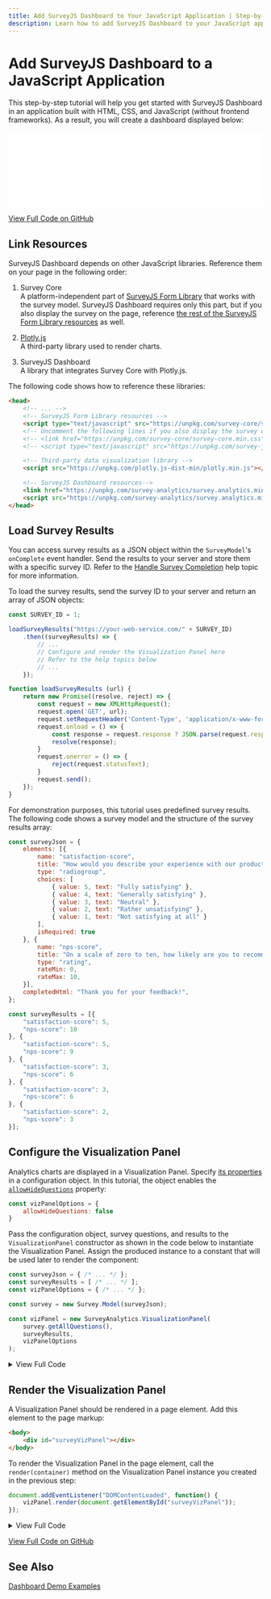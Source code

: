 ```yaml
---
title: Add SurveyJS Dashboard to Your JavaScript Application | Step-by-Step Tutorial
description: Learn how to add SurveyJS Dashboard to your JavaScript application with this comprehensive step-by-step tutorial. Enhance your self-hosted surveying tool with powerful survey analytics capabilities.
---
```


# Add SurveyJS Dashboard to a JavaScript Application

This step-by-step tutorial will help you get started with SurveyJS Dashboard in an application built with HTML, CSS, and JavaScript (without frontend frameworks). As a result, you will create a dashboard displayed below:

<iframe src="/proxy/github/code-examples/get-started-analytics/html-css-js/index.html"
    style="width:100%; border:0; border-radius: 4px; overflow:hidden;"
></iframe>

[View Full Code on GitHub](https://github.com/surveyjs/code-examples/tree/main/get-started-analytics/html-css-js (linkStyle))

## Link Resources

SurveyJS Dashboard depends on other JavaScript libraries. Reference them on your page in the following order:

1. Survey Core       
A platform-independent part of [SurveyJS Form Library](https://surveyjs.io/form-library/documentation/overview) that works with the survey model. SurveyJS Dashboard requires only this part, but if you also display the survey on the page, reference [the rest of the SurveyJS Form Library resources](/form-library/documentation/get-started-html-css-javascript#link-surveyjs-resources) as well.

1. <a href="https://github.com/plotly/plotly.js#readme" target="_blank">Plotly.js</a>       
A third-party library used to render charts.

1. SurveyJS Dashboard      
A library that integrates Survey Core with Plotly.js.

The following code shows how to reference these libraries:

```html
<head>
    <!-- ... -->
    <!-- SurveyJS Form Library resources -->
    <script type="text/javascript" src="https://unpkg.com/survey-core/survey.core.min.js"></script>
    <!-- Uncomment the following lines if you also display the survey on the page -->
    <!-- <link href="https://unpkg.com/survey-core/survey-core.min.css" type="text/css" rel="stylesheet"> -->
    <!-- <script type="text/javascript" src="https://unpkg.com/survey-js-ui/survey-js-ui.min.js"></script> -->

    <!-- Third-party data visualization library -->
    <script src="https://unpkg.com/plotly.js-dist-min/plotly.min.js"></script>

    <!-- SurveyJS Dashboard resources-->
    <link href="https://unpkg.com/survey-analytics/survey.analytics.min.css" rel="stylesheet">
    <script src="https://unpkg.com/survey-analytics/survey.analytics.min.js"></script>
</head>
```

## Load Survey Results

You can access survey results as a JSON object within the `SurveyModel`'s `onComplete` event handler. Send the results to your server and store them with a specific survey ID. Refer to the [Handle Survey Completion](/form-library/documentation/get-started-html-css-javascript#handle-survey-completion) help topic for more information.  

To load the survey results, send the survey ID to your server and return an array of JSON objects:

```js
const SURVEY_ID = 1;

loadSurveyResults("https://your-web-service.com/" + SURVEY_ID)
    .then((surveyResults) => {
        // ...
        // Configure and render the Visualization Panel here
        // Refer to the help topics below
        // ...
    });

function loadSurveyResults (url) {
    return new Promise((resolve, reject) => {
        const request = new XMLHttpRequest();
        request.open('GET', url);
        request.setRequestHeader('Content-Type', 'application/x-www-form-urlencoded');
        request.onload = () => {
            const response = request.response ? JSON.parse(request.response) : [];
            resolve(response);
        }
        request.onerror = () => {
            reject(request.statusText);
        }
        request.send();
    });
}
```

For demonstration purposes, this tutorial uses predefined survey results. The following code shows a survey model and the structure of the survey results array:

```js
const surveyJson = {
    elements: [{
        name: "satisfaction-score",
        title: "How would you describe your experience with our product?",
        type: "radiogroup",
        choices: [
            { value: 5, text: "Fully satisfying" },
            { value: 4, text: "Generally satisfying" },
            { value: 3, text: "Neutral" },
            { value: 2, text: "Rather unsatisfying" },
            { value: 1, text: "Not satisfying at all" }
        ],
        isRequired: true
    }, {
        name: "nps-score",
        title: "On a scale of zero to ten, how likely are you to recommend our product to a friend or colleague?",
        type: "rating",
        rateMin: 0,
        rateMax: 10,
    }],
    completedHtml: "Thank you for your feedback!",
};

const surveyResults = [{
    "satisfaction-score": 5,
    "nps-score": 10
}, {
    "satisfaction-score": 5,
    "nps-score": 9
}, {
    "satisfaction-score": 3,
    "nps-score": 6
}, {
    "satisfaction-score": 3,
    "nps-score": 6
}, {
    "satisfaction-score": 2,
    "nps-score": 3
}];
```

## Configure the Visualization Panel

Analytics charts are displayed in a Visualization Panel. Specify [its properties](/Documentation/Analytics?id=ivisualizationpaneloptions) in a configuration object. In this tutorial, the object enables the [`allowHideQuestions`](/Documentation/Analytics?id=ivisualizationpaneloptions#allowHideQuestions) property:

```js
const vizPanelOptions = {
    allowHideQuestions: false
}
```

Pass the configuration object, survey questions, and results to the `VisualizationPanel` constructor as shown in the code below to instantiate the Visualization Panel. Assign the produced instance to a constant that will be used later to render the component:

```js
const surveyJson = { /* ... */ };
const surveyResults = [ /* ... */ ];
const vizPanelOptions = { /* ... */ };

const survey = new Survey.Model(surveyJson);

const vizPanel = new SurveyAnalytics.VisualizationPanel(
    survey.getAllQuestions(),
    surveyResults,
    vizPanelOptions
);
```

<details>
    <summary>View Full Code</summary>

```html
<!DOCTYPE html>
<html>
<head>
    <title>SurveyJS Dashboard</title>
    <meta charset="utf-8">
    <script type="text/javascript" src="https://unpkg.com/survey-core/survey.core.min.js"></script>
    <!-- Uncomment the following lines if you also display the survey on the page -->
    <!-- <link href="https://unpkg.com/survey-core/survey-core.min.css" type="text/css" rel="stylesheet"> -->
    <!-- <script type="text/javascript" src="https://unpkg.com/survey-js-ui/survey-js-ui.min.js"></script> -->

    <script src="https://unpkg.com/plotly.js-dist-min/plotly.min.js"></script>

    <link href="https://unpkg.com/survey-analytics/survey.analytics.min.css" rel="stylesheet">
    <script src="https://unpkg.com/survey-analytics/survey.analytics.min.js"></script>

    <script type="text/javascript" src="index.js"></script>
</head>
<body>

</body>
</html>
```

```js
const surveyJson = {
    elements: [{
        name: "satisfaction-score",
        title: "How would you describe your experience with our product?",
        type: "radiogroup",
        choices: [
            { value: 5, text: "Fully satisfying" },
            { value: 4, text: "Generally satisfying" },
            { value: 3, text: "Neutral" },
            { value: 2, text: "Rather unsatisfying" },
            { value: 1, text: "Not satisfying at all" }
        ],
        isRequired: true
    }, {
        name: "nps-score",
        title: "On a scale of zero to ten, how likely are you to recommend our product to a friend or colleague?",
        type: "rating",
        rateMin: 0,
        rateMax: 10,
    }],
    completedHtml: "Thank you for your feedback!",
};

const survey = new Survey.Model(surveyJson);

const surveyResults = [{
    "satisfaction-score": 5,
    "nps-score": 10
}, {
    "satisfaction-score": 5,
    "nps-score": 9
}, {
    "satisfaction-score": 3,
    "nps-score": 6
}, {
    "satisfaction-score": 3,
    "nps-score": 6
}, {
    "satisfaction-score": 2,
    "nps-score": 3
}];

const vizPanelOptions = {
    allowHideQuestions: false
}

const vizPanel = new SurveyAnalytics.VisualizationPanel(
    survey.getAllQuestions(),
    surveyResults,
    vizPanelOptions
);
```
</details>

## Render the Visualization Panel

A Visualization Panel should be rendered in a page element. Add this element to the page markup:

```html
<body>
    <div id="surveyVizPanel"></div>
</body>
```

To render the Visualization Panel in the page element, call the `render(container)` method on the Visualization Panel instance you created in the previous step:

```js
document.addEventListener("DOMContentLoaded", function() {
    vizPanel.render(document.getElementById("surveyVizPanel"));
});
```

<details>
    <summary>View Full Code</summary>

```html
<!DOCTYPE html>
<html>
<head>
    <title>SurveyJS Dashboard</title>
    <meta charset="utf-8">
    <script type="text/javascript" src="https://unpkg.com/survey-core/survey.core.min.js"></script>
    <!-- Uncomment the following lines if you also display the survey on the page -->
    <!-- <link href="https://unpkg.com/survey-core/survey-core.min.css" type="text/css" rel="stylesheet"> -->
    <!-- <script type="text/javascript" src="https://unpkg.com/survey-js-ui/survey-js-ui.min.js"></script> -->

    <script src="https://unpkg.com/plotly.js-dist-min/plotly.min.js"></script>

    <link href="https://unpkg.com/survey-analytics/survey.analytics.min.css" rel="stylesheet">
    <script src="https://unpkg.com/survey-analytics/survey.analytics.min.js"></script>

    <script type="text/javascript" src="index.js"></script>
</head>
<body>
    <div id="surveyVizPanel"></div>
</body>
</html>
```

```js
const surveyJson = {
    elements: [{
        name: "satisfaction-score",
        title: "How would you describe your experience with our product?",
        type: "radiogroup",
        choices: [
            { value: 5, text: "Fully satisfying" },
            { value: 4, text: "Generally satisfying" },
            { value: 3, text: "Neutral" },
            { value: 2, text: "Rather unsatisfying" },
            { value: 1, text: "Not satisfying at all" }
        ],
        isRequired: true
    }, {
        name: "nps-score",
        title: "On a scale of zero to ten, how likely are you to recommend our product to a friend or colleague?",
        type: "rating",
        rateMin: 0,
        rateMax: 10,
    }],
    completedHtml: "Thank you for your feedback!",
};

const survey = new Survey.Model(surveyJson);

const surveyResults = [{
    "satisfaction-score": 5,
    "nps-score": 10
}, {
    "satisfaction-score": 5,
    "nps-score": 9
}, {
    "satisfaction-score": 3,
    "nps-score": 6
}, {
    "satisfaction-score": 3,
    "nps-score": 6
}, {
    "satisfaction-score": 2,
    "nps-score": 3
}];

const vizPanelOptions = {
    allowHideQuestions: false
}

const vizPanel = new SurveyAnalytics.VisualizationPanel(
    survey.getAllQuestions(),
    surveyResults,
    vizPanelOptions
);

document.addEventListener("DOMContentLoaded", function() {
    vizPanel.render(document.getElementById("surveyVizPanel"));
});
```
</details>

[View Full Code on GitHub](https://github.com/surveyjs/code-examples/tree/main/get-started-analytics/html-css-js (linkStyle))

## See Also

[Dashboard Demo Examples](/dashboard/examples/ (linkStyle))